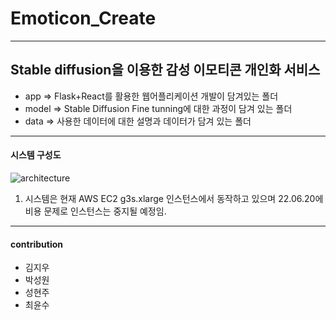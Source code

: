 # Emoticon_Create
------
## Stable diffusion을 이용한 감성 이모티콘 개인화 서비스 

- app => Flask+React를 활용한 웹어플리케이션 개발이 담겨있는 폴더 
- model => Stable Diffusion Fine tunning에 대한 과정이 담겨 있는 폴더 
- data => 사용한 데이터에 대한 설명과 데이터가 담겨 있는 폴더

-----
#### 시스템 구성도 
![architecture](https://github.com/INISW2T3/Emoticon_Create/assets/95577538/d17dfa68-4308-4102-a35a-f3cad72002ff)

1. 시스템은 현재 AWS EC2 g3s.xlarge 인스턴스에서 동작하고 있으며 22.06.20에 비용 문제로 인스턴스는 중지될 예정임.

-----
#### contribution
- 김지우
- 박성원
- 성현주
- 최윤수
